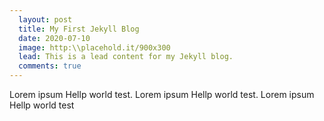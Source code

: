 ```yaml
---
  layout: post
  title: My First Jekyll Blog
  date: 2020-07-10
  image: http:\\placehold.it/900x300
  lead: This is a lead content for my Jekyll blog.
  comments: true 
---  
```


Lorem ipsum Hellp world test. Lorem ipsum Hellp world test. Lorem ipsum Hellp world test
